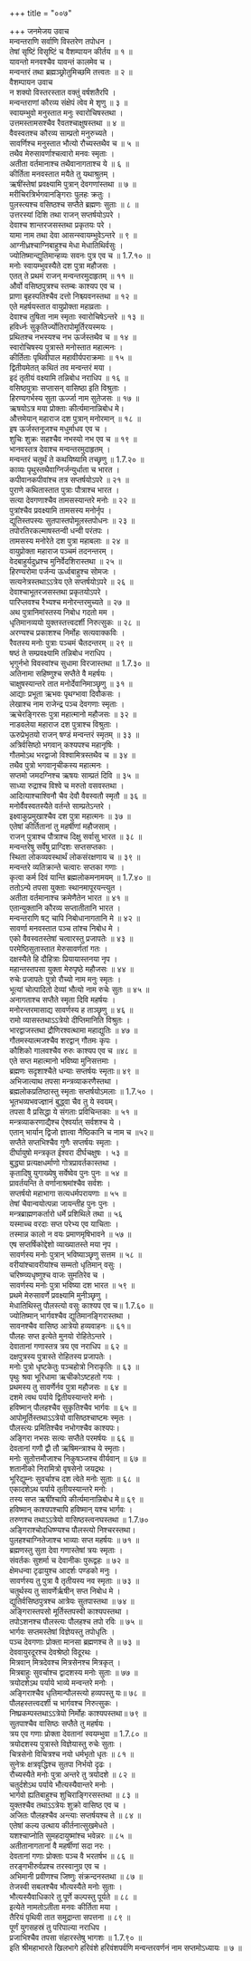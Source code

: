 +++
title = "००७"

+++
जनमेजय उवाच  
मन्वन्तराणि सर्वाणि विस्तरेण तपोधन ।  
तेषां सृष्टिं विसृष्टिं च वैशम्पायन कीर्तय ॥ १ ॥  
यावन्तो मनवश्चैव यावन्तं कालमेव च ।  
मन्वन्तरं तथा ब्रह्मञ्छ्रोतुमिच्छमि तत्त्वतः ॥ २ ॥  
वैशम्पायन उवाच  
न शक्यो विस्तरस्तात वक्तुं वर्षशतैरपि ।  
मन्वन्तराणां कौरव्य संक्षेपं त्वेव मे शृणु ॥ ३ ॥  
स्वायम्भुवो मनुस्तात मनुः स्वारोचिषस्तथा ।  
उत्तमस्तामसश्चैव रैवतश्चाक्षुषस्तथा ॥ ४ ॥  
वैवस्वतश्च कौरव्य साम्प्रतो मनुरुच्यते ।  
सावर्णिश्च मनुस्तात भौत्यो रौच्यस्तथैव च ॥ ५ ॥  
तथैव मेरुसावर्णाश्चत्वारो मनवः स्मृताः ।  
अतीता वर्तमानाश्च तथैवानागताश्च ये ॥ ६ ॥  
कीर्तिता मनवस्तात मयैते तु यथाश्रुतम् ।  
ऋषींस्तेषां प्रवक्ष्यामि पुत्रान् देवगणांस्तथा ॥ ७ ॥  
मरीचिरत्रिर्भगवानङ्गिराः पुलहः क्रतुः ।  
पुलस्त्यश्च वसिष्ठश्च सप्तैते ब्रह्मणः सुताः ॥ ८ ॥  
उत्तरस्यां दिशि तथा राजन् सप्तर्षयोऽपरे ।  
देवाश्च शान्तरजसस्तथा प्रकृतयः परे ।  
यामा नाम तथा देवा आसन्स्वायम्भुवेऽन्तरे ॥ ९ ॥  
आग्नीध्रश्चाग्निबाहुश्च मेधा मेधातिथिर्वसुः ।  
ज्योतिष्मान्द्युतिमान्हव्यः सवनः पुत्र एव च ॥ 1.7.१० ॥  
मनोः स्वायम्भुवस्यैते दश पुत्रा महौजसः ।  
एतत् ते प्रथमं राजन् मन्वन्तरमुदाहृतम् ॥ ११ ॥  
और्वो वसिष्ठपुत्रश्च स्तम्बः काश्यप एव च ।  
प्राणा बृहस्पतिश्चैव दत्तो निश्च्यवनस्तथा ॥ १२ ॥  
एते महर्षयस्तात वायुप्रोक्ता महाव्रताः ।  
देवाश्च तुषिता नाम स्मृताः स्वारोचिषेऽन्तरे ॥ १३ ॥  
हविर्ध्नः सुकृतिर्ज्योतिरापोमूर्तिरयस्मयः ।  
प्रथितश्च नभस्यश्च नभ ऊर्जस्तथैव च ॥ १४ ॥  
स्वारोचिषस्य पुत्रास्ते मनोस्तात महात्मनः ।  
कीर्तिताः पृथिवीपाल महावीर्यपराक्रमाः ॥ १५ ॥  
द्वितीयमेतत् कथितं तव मन्वन्तरं मया ।  
इदं तृतीयं वक्ष्यामि तन्निबोध नराधिप ॥ १६ ॥  
वसिष्ठपुत्राः सप्तासन् वासिष्ठा इति विश्रुताः ।  
हिरण्यगर्भस्य सुता ऊर्ज्जा नाम सुतेजसः ॥ १७ ॥  
ऋषयोऽत्र मया प्रोक्ताः कीर्त्यमानान्निबोध मे।  
औत्तमेयान् महाराज दश पुत्रान् मनोरमान् ॥ १८ ॥  
इष ऊर्जस्तनूजश्च मधुर्माधव एव च ।  
शुचिः शुक्रः सहश्चैव नभस्यो नभ एव च ॥ १९ ॥  
भानवस्तत्र देवाश्च मन्वन्तरमुदाहृतम् ।  
मन्वन्तरं चतुर्थं ते कथयिष्यामि तच्छृणु ॥ 1.7.२० ॥  
काव्यः पृथुस्तथैवाग्निर्जन्युर्धाता च भारत ।  
कपीवानकपीवांश्च तत्र सप्तर्षयोऽपरे ॥ २१ ॥  
पुराणे कथितास्तात पुत्राः पौत्राश्च भारत ।  
सत्या देवगणाश्चैव तामसस्यान्तरे मनोः ॥ २२ ॥  
पुत्रांश्चैव प्रवक्ष्यामि तामसस्य मनोर्नृप ।  
द्युतिस्तपस्यः सुतपास्तपोमूलस्तपोधनः ॥ २३ ॥  
तपोरतिरकल्माषस्तन्वी धन्वी परंतपः ।  
तामसस्य मनोरेते दश पुत्रा महाबलाः ॥ २४ ॥  
वायुप्रोक्ता महाराज पञ्चमं तदनन्तरम् ।  
वेदबाहुर्यदुध्रश्च मुनिर्वेदशिरास्तथा ॥ २५ ॥  
हिरण्यरोमा पर्जन्य ऊर्ध्वबाहुश्च सोमजः ।  
सत्यनेत्रस्तथाऽऽत्रेय एते सप्तर्षयोऽपरे ॥ २६ ॥  
देवाश्चाभूतरजसस्तथा प्रकृतयोऽपरे ।  
पारिप्लवश्च रैभ्यश्च मनोरन्तरमुच्यते ॥ २७ ॥  
अथ पुत्रानिमांस्तस्य निबोध गदतो मम ।  
धृतिमानव्ययो युक्तस्तत्त्वदर्शी निरुत्सुकः ॥ २८ ॥  
अरण्यश्च प्रकाशश्च निर्मोहः सत्यवाक्कविः ।  
रैवतस्य मनोः पुत्राः पञ्चमं चैतदन्तरम् ॥ २९ ॥  
षष्ठं ते सम्प्रवक्ष्यामि तन्निबोध नराधिप ।  
भृगुर्नभो विवस्वांश्च सुधामा विरजास्तथा ॥ 1.7.३० ॥  
अतिनामा सहिष्णुश्च सप्तैते वै महर्षयः ।  
चाक्षुषस्यान्तरे तात मनोर्देवानिमाञ्छृणु ॥ ३१ ॥  
आद्याः प्रभूता ऋभवः पृथग्भावा दिवौकसः ।  
लेखाश्च नाम राजेन्द्र पञ्च देवगणाः स्मृताः ।  
ऋचेरङ्गिरसः पुत्रा महात्मानो महौजसः ॥ ३२ ॥  
नाडवलेया महाराज दश पुत्राश्च विश्रुताः ।  
ऊरुप्रेभृतयो राजन् षण्डं मन्वन्तरं स्मृतम् ॥ ३३ ॥  
अत्रिर्वसिष्ठो भगवान् कश्यपश्च महानृषिः ।  
गौतमोऽथ भरद्वाजो विश्वामित्रस्तथैव च ॥ ३४ ॥  
तथैव पुत्रो भगवानृचीकस्य महात्मनः ।  
सप्तमो जमदग्निश्च ऋषयः साम्प्रतं दिवि ॥ ३५ ॥  
साध्या रुद्राश्च विश्वे च मरुतो वसवस्तथा ।  
आदित्याश्चाश्विनौ चैव देवौ वैवस्वतौ स्मृतौ ॥ ३६ ॥  
मनोर्वैवस्वतस्यैते वर्तन्ते साम्प्रतेऽन्तरे ।  
इक्ष्वाकुप्रमुखाश्चैव दश पुत्रा महात्मनः ॥ ३७ ॥  
एतेषां कीर्तितानां तु महर्षीणां महौजसाम् ।  
राजन् पुत्राश्च पौत्राश्च दिक्षु सर्वासु भारत ॥ ३८ ॥  
मन्वन्तरेषु सर्वेषु प्राग्दिशः सप्तसप्तकाः ।  
स्थिता लोकव्यवस्थार्थं लोकसंरक्षणाय च ॥ ३९ ॥  
मन्वन्तरे व्यतिक्रान्ते चत्वारः सप्तका गणाः ।  
कृत्वा कर्म दिवं यान्ति ब्रह्मलोकमनामयम् ॥ 1.7.४० ॥  
ततोऽन्ये तपसा युक्ताः स्थानमापूरयन्त्युत ।  
अतीता वर्तमानाश्च क्रमेणैतेन भारत ॥ ४१ ॥  
एतान्युक्तानि कौरव्य सप्तातीतानि भारत ।  
मन्वन्तराणि षट् चापि निबोधानागतानि मे ॥ ४२ ॥  
सावर्णा मनवस्तात पञ्च तांश्च निबोध मे ।  
एको वैवस्वतस्तेषां चत्वारस्तु प्रजापतेः ॥ ४३ ॥  
परमेष्ठिसुतास्तात मेरुसावर्णतां गतः ।  
दक्षस्यैते हि दौहित्राः प्रियायास्तनया नृप ।  
महान्तस्तपसा युक्ता मेरुपृष्ठे महौजसः ॥ ४४ ॥  
रुचेः प्रजापतेः पुत्रो रौच्यो नाम मनुः स्मृतः ।  
भूत्यां चोत्पादितो देव्यां भौत्यो नाम रुचेः सुतः ॥ ४५ ॥  
अनागताश्च सप्तैते स्मृता दिवि महर्षयः ।  
मनोरन्तरमासाद्य सावर्णस्य ह ताञ्छृणु ॥ ४६ ॥  
रामो व्यासस्तथाऽऽत्रेयो दीप्तिमानिति विश्रुतः ।  
भारद्वाजस्तथा द्रौणिरश्वत्थामा महाद्युतिः ॥ ४७ ॥  
गौतमस्यात्मजश्चैव शरद्वान् गौतमः कृपः ।  
कौशिको गालवश्चैव रुरुः काश्यप एव च ॥४८ ॥  
एते सप्त महात्मानो भविष्या मुनिसत्तमाः ।  
ब्रह्मणः सदृशाश्चैते धन्याः सप्तर्षयः स्मृताः॥ ४९ ॥  
अभिजात्याथ तपसा मन्त्रव्याकरणैस्तथा ।  
ब्रह्मलोकप्रतिष्ठास्तु स्मृताः सप्तर्षयोऽमलाः ॥ 1.7.५० ।  
भूतभव्यभवज्ज्ञानं बुद्ध्वा चैव तु ये स्वयम्।  
तपसा वै प्रसिद्धा ये संगताः प्रविचिन्तकाः ॥ ५१ ॥  
मन्त्रव्याकरणाद्यैश्च ऐश्वर्यात् सर्वशश्च ये ।  
एतान् भार्यान् द्विजो ज्ञात्वा नैष्ठिकानि च नाम च ॥५२॥  
सप्तैते सप्तभिश्चैव गुणैः सप्तर्षयः स्मृताः ।  
दीर्घायुषो मन्त्रकृत ईश्वरा दीर्घचक्षुषः । ५३ ॥  
बुद्ध्या प्रत्यक्षधर्माणो गोत्रप्रावर्तकास्तथा ।  
कृतादिषु युगाख्येषु सर्वेष्वेव पुनः पुनः ॥ ५४ ॥  
प्रावर्तयन्ति ते वर्णानाश्रमांश्चैव सर्वशः ।  
सप्तर्षयो महाभागा सत्यधर्मपरायणाः ॥ ५५ ॥  
तेषां चैवान्वयोत्पन्ना जायन्तीह पुनः पुनः ।  
मन्त्रब्राह्मणकर्तारो धर्मे प्रशिथिले तथा ॥ ५६  
यस्माच्च वरदाः सप्त परेभ्य एव याचिताः ।  
तस्मान्न कालो न वयः प्रमाणमृषिभावने ॥ ५७ ॥  
एष सप्तर्षिकोद्देशो व्याख्यातस्ते मया नृप ।  
सावर्णस्य मनोः पुत्रान् भविष्याञ्छृणु सत्तम ॥ ५८ ॥  
वरीयांश्चावरीयांश्च सम्मतो धृतिमान् वसुः ।  
चरिष्ण्व्यधृष्णुश्च वाजः सुमतिरेव च ।  
सावर्णस्य मनोः पुत्रा भविष्या दश भारत ॥ ५९ ॥  
प्रथमे मेरुसावर्णे प्रवक्ष्यामि मुनीञ्छृणु ।  
मेधातिथिस्तु पौलस्त्यो वसुः काश्यप एव च॥ 1.7.६० ॥  
ज्योतिष्मान् भार्गवश्चैव द्युतिमानङ्गिरास्तथा ।  
सावनश्चैव वासिष्ठ आत्रेयो हव्यवाहनः ॥ ६१॥  
पौलहः सप्त इत्येते मुनयो रोहितेऽन्तरे ।  
देवातानां गणास्तत्र त्रय एव नराधिप ॥ ६२ ॥  
दक्षपुत्रस्य पुत्रास्ते रोहितस्य प्रजापतेः ।  
मनोः पुत्रो धृष्टकेतुः पञ्चहोत्रो निराकृतिः ॥ ६३ ॥  
पृथुः श्रवा भूरिधामा ऋचीकोऽष्टहतो गयः ।  
प्रथमस्य तु सावर्णेर्नव पुत्रा महौजसः ॥ ६४ ॥  
दशमे त्वथ पर्याये द्वितीयस्यान्तरे मनोः ।  
हविष्मान् पौलहश्चैव सुकृतिश्चैव भार्गवः ॥ ६५ ॥  
आपोमूर्तिस्तथाऽऽत्रेयो वासिष्ठश्चाष्टमः स्मृतः ।  
पौलस्त्यः प्रमितिश्चैव नभोगश्चैव काश्यपः।  
अङ्गिरा नभसः सत्यः सप्तैते परमर्षयः ॥ ६६ ॥  
देवतानां गणौ द्वौ तौ ऋषिमन्त्राश्च ये स्मृताः।  
मनोः सुतोत्तमौजाश्च निकुषञ्जश्च वीर्यवान् ॥ ६७ ॥  
शतानीको निरामित्रो वृषसेनो जयद्रथः ।  
भूरिद्युम्नः सुवर्चाश्च दश त्वेते मनोः सुताः ॥ ६८ ॥  
एकादशेऽथ पर्याये तृतीयस्यान्तरे मनोः ।  
तस्य सप्त ऋषींश्चापि कीर्त्यमानान्निबोध मे॥ ६९ ॥  
हविष्मान् काश्यपश्चापि हविष्मान् यश्च भार्गवः ।  
तरुणश्च तथाऽऽत्रेयो वासिष्ठस्त्वनघस्तथा ॥ 1.7.७०  
अङ्गिराश्चोदधिष्ण्यश्च पौलस्त्यो निश्चरस्तथा।  
पुलहश्चाग्नितेजाश्च भाव्याः सप्त महर्षयः ॥ ७१ ॥  
ब्रह्मणस्तु सुता देवा गणास्तेषां त्रयः स्मृताः ।  
संवर्तकः सुशर्मा च देवानीकः पुरूद्वहः ॥ ७२ ॥  
क्षेमधन्वा टृढायुश्च आदर्शः पण्डको मनुः ।  
सावर्णस्य तु पुत्रा वै तृतीयस्य नव स्मृताः ॥ ७३ ॥  
चतुर्थस्य तु सावर्णेर्ऋषीन् सप्त निबोध मे ।  
द्युतिर्वसिष्ठपुत्रश्च आत्रेयः सुतपास्तथा ॥ ७४ ॥  
अङ्गिरास्तपसो मूर्तिस्तपस्वी काश्यपस्तथा ।  
तपोऽशनश्च पौलस्त्यः पौलहश्च तपो रविः ॥ ७५ ॥  
भार्गवः सप्तमस्तेषां विज्ञेयस्तु तपोधृतिः ।  
पञ्च देवगणाः प्रोक्ता मानसा ब्रह्मणश्च ते ॥ ७३ ॥  
देववायुरदूरश्च देवश्रेष्ठो विदूरथः ।  
मित्रवान् मित्रदेवश्च मित्रसेनश्च मित्रकृत् ।  
मित्रबाहुः सुवर्चाश्च द्वादशस्य मनोः सुताः ॥ ७७ ॥  
त्रयोदशेऽथ पर्याये भाव्ये मन्वन्तरे मनोः ।  
अङ्गिराश्चैव धृतिमान्पौलस्त्यो हव्यपस्तु यः॥ ७८ ॥  
पौलहस्तत्त्वदर्शी च भार्गवश्च निरुत्सुकः ।  
निष्प्रकम्पस्तथाऽऽत्रेयो निर्मोहः काश्यपस्तथा॥ ७९ ॥  
सुतपाश्चैव वासिष्ठः सप्तैते तु महर्षयः ।  
त्रय एव गणाः प्रोक्ता देवतानां स्वयम्भुवा ॥ 1.7.८० ॥  
त्रयोदशस्य पुत्रास्ते विज्ञेयास्तु रुचेः सुताः ।  
चित्रसेनो विचित्रश्च नयो धर्मभृतो धृतः ॥ ८१ ॥  
सुनेत्रः क्षत्रवृद्धिश्च सुतपा निर्भयो दृढः ।  
रौच्यस्यैते मनोः पुत्रा अन्तरे तु त्रयोदशे ॥ ८२ ॥  
चतुर्दशेऽथ पर्याये भौत्यस्यैवान्तरे मनोः ।  
भार्गवो ह्यतिबाहुश्च शुचिराङ्गिरसस्तथा ॥ ८३ ॥  
युक्तश्चैव तथाऽऽत्रेयः शुक्रो वासिष्ठ एव च ।  
अजितः पौलहश्चैव अन्त्याः सप्तर्षयश्च ते ॥ ८४ ॥  
एतेषां कल्य उत्थाय कीर्तनात्सुखमेधते ।  
यशश्चाप्नोति सुमहदायुष्मांश्च भवेन्नरः ॥ ८५ ॥  
अतीतानागतानां वै महर्षीणां सदा नरः ।  
देवतानां गणाः प्रोक्ताः पञ्च वै भरतर्षभ ॥ ८६ ॥  
तरङ्गभीरुर्वप्रश्च तरस्वानुग्र एव च ।  
अभिमानी प्रवीणश्च जिष्णुः संक्रन्दनस्तथा ॥ ८७ ॥  
तेजस्वी सबलश्चैव भौत्यस्यैते मनोः सुताः ।  
भौत्यस्यैवाधिकारे तु पूर्णे कल्पस्तु पूर्यते ॥ ८८ ॥  
इत्येते नामतोऽतीता मनवः कीर्तिता मया ।  
तैरियं पृथिवी तात समुद्रान्ता सपत्तना ॥ ८९ ॥  
पूर्णं युगसहस्रं तु परिपाल्या नराधिप ।  
प्रजाभिश्चैव तपसा संहारस्तेषु भागशः ॥ 1.7.९० ॥  
इति श्रीमहाभारते खिलभागे हरिवंशे हरिवंशपर्वणि मन्वन्तरवर्णनं नाम सप्तमोऽध्यायः ॥ ७ ॥